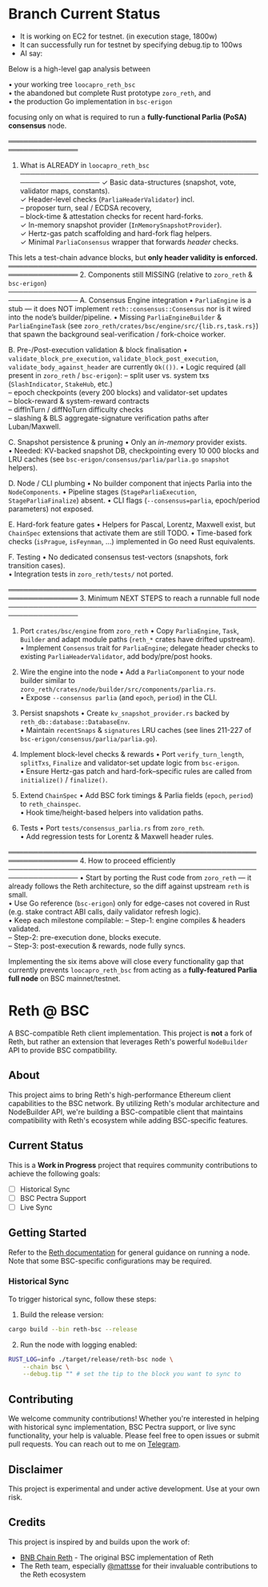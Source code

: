 # Branch Current Status
- It is working on EC2 for testnet. (in execution stage, 1800w)
- It can successfully run for testnet by specifying debug.tip to 100ws
- AI say:

Below is a high-level gap analysis between

• your working tree `loocapro_reth_bsc`  
• the abandoned but complete Rust prototype `zoro_reth`, and  
• the production Go implementation in `bsc-erigon`

focusing only on what is required to run a **fully-functional Parlia (PoSA) consensus** node.

════════════════════════════════════════════════════════════════
1. What is ALREADY in `loocapro_reth_bsc`
────────────────────────────────────────────────────────────────
✓ Basic data-structures (snapshot, vote, validator maps, constants).  
✓ Header-level checks (`ParliaHeaderValidator`) incl.  
  – proposer turn, seal / ECDSA recovery,  
  – block-time & attestation checks for recent hard-forks.  
✓ In-memory snapshot provider (`InMemorySnapshotProvider`).  
✓ Hertz-gas patch scaffolding and hard-fork flag helpers.  
✓ Minimal `ParliaConsensus` wrapper that forwards *header* checks.

This lets a test-chain advance blocks, but **only header validity is enforced.**
════════════════════════════════════════════════════════════════
2. Components still MISSING (relative to `zoro_reth` & `bsc-erigon`)
────────────────────────────────────────────────────────────────
A. Consensus Engine integration
   • `ParliaEngine` is a stub — it does NOT implement `reth::consensus::Consensus`
     nor is it wired into the node’s builder/pipeline.
   • Missing `ParliaEngineBuilder` & `ParliaEngineTask` (see
     `zoro_reth/crates/bsc/engine/src/{lib.rs,task.rs}`) that spawn the
     background seal-verification / fork-choice worker.

B. Pre-/Post-execution validation & block finalisation
   • `validate_block_pre_execution`, `validate_block_post_execution`,
     `validate_body_against_header` are currently `Ok(())`.
   • Logic required (all present in `zoro_reth` / `bsc-erigon`):
     – split user vs. system txs (`SlashIndicator`, `StakeHub`, etc.)  
     – epoch checkpoints (every 200 blocks) and validator-set updates  
     – block-reward & system-reward contracts  
     – diffInTurn / diffNoTurn difficulty checks  
     – slashing & BLS aggregate-signature verification paths after Luban/Maxwell.

C. Snapshot persistence & pruning
   • Only an *in-memory* provider exists.  
   • Needed: KV-backed snapshot DB, checkpointing every 10 000 blocks and
     LRU caches (see `bsc-erigon/consensus/parlia/parlia.go` `snapshot` helpers).

D. Node / CLI plumbing
   • No builder component that injects Parlia into the `NodeComponents`.
   • Pipeline stages (`StageParliaExecution`, `StageParliaFinalize`) absent.
   • CLI flags (`--consensus=parlia`, epoch/period parameters) not exposed.

E. Hard-fork feature gates
   • Helpers for Pascal, Lorentz, Maxwell exist, but
     `ChainSpec` extensions that activate them are still TODO.
   • Time-based fork checks (`isPrague`, `isFeynman`, …) implemented in Go
     need Rust equivalents.

F. Testing
   • No dedicated consensus test-vectors (snapshots, fork transition cases).  
   • Integration tests in `zoro_reth/tests/` not ported.

════════════════════════════════════════════════════════════════
3. Minimum NEXT STEPS to reach a runnable full node
────────────────────────────────────────────────────────────────
1. Port `crates/bsc/engine` from `zoro_reth`
   • Copy `ParliaEngine`, `Task`, `Builder` and adapt module paths
     (`reth_*` crates have drifted upstream).  
   • Implement `Consensus` trait for `ParliaEngine`; delegate header checks
     to existing `ParliaHeaderValidator`, add body/pre/post hooks.

2. Wire the engine into the node
   • Add a `ParliaComponent` to your node builder similar to
     `zoro_reth/crates/node/builder/src/components/parlia.rs`.  
   • Expose `--consensus parlia` (and `epoch`, `period`) in the CLI.

3. Persist snapshots
   • Create `kv_snapshot_provider.rs` backed by `reth_db::database::DatabaseEnv`.  
   • Maintain `recentSnaps` & `signatures` LRU caches (see lines 211-227 of
     `bsc-erigon/consensus/parlia/parlia.go`).

4. Implement block-level checks & rewards
   • Port `verify_turn_length`, `splitTxs`, `Finalize` and validator-set update
     logic from `bsc-erigon`.  
   • Ensure Hertz-gas patch and hard-fork–specific rules are called from
     `initialize()` / `finalize()`.

5. Extend `ChainSpec`
   • Add BSC fork timings & Parlia fields (`epoch`, `period`) to `reth_chainspec`.  
   • Hook time/height-based helpers into validation paths.

6. Tests
   • Port `tests/consensus_parlia.rs` from `zoro_reth`.  
   • Add regression tests for Lorentz & Maxwell header rules.

════════════════════════════════════════════════════════════════
4. How to proceed efficiently
────────────────────────────────────────────────────────────────
• Start by porting the Rust code from `zoro_reth` — it already follows
  the Reth architecture, so the diff against upstream `reth` is small.  
• Use Go reference (`bsc-erigon`) only for edge-cases not covered in Rust
  (e.g. stake contract ABI calls, daily validator refresh logic).  
• Keep each milestone compilable:
  – Step-1: engine compiles & headers validated.  
  – Step-2: pre-execution done, blocks execute.  
  – Step-3: post-execution & rewards, node fully syncs.

Implementing the six items above will close every functionality gap that
currently prevents `loocapro_reth_bsc` from acting as a **fully-featured
Parlia full node** on BSC mainnet/testnet.


# Reth @ BSC

A BSC-compatible Reth client implementation. This project is **not** a fork of Reth, but rather an extension that leverages Reth's powerful `NodeBuilder` API to provide BSC compatibility.

## About

This project aims to bring Reth's high-performance Ethereum client capabilities to the BSC network. By utilizing Reth's modular architecture and NodeBuilder API, we're building a BSC-compatible client that maintains compatibility with Reth's ecosystem while adding BSC-specific features.

## Current Status

This is a **Work in Progress** project that requires community contributions to achieve the following goals:

- [ ] Historical Sync
- [ ] BSC Pectra Support
- [ ] Live Sync

## Getting Started

Refer to the [Reth documentation](https://reth.rs/) for general guidance on running a node. Note that some BSC-specific configurations may be required.

### Historical Sync

To trigger historical sync, follow these steps:

1. Build the release version:

```bash
cargo build --bin reth-bsc --release
```

2. Run the node with logging enabled:

```bash
RUST_LOG=info ./target/release/reth-bsc node \
    --chain bsc \
    --debug.tip "" # set the tip to the block you want to sync to
```

## Contributing

We welcome community contributions! Whether you're interested in helping with historical sync implementation, BSC Pectra support, or live sync functionality, your help is valuable. Please feel free to open issues or submit pull requests. You can reach out to me on [Telegram](https://t.me/loocapro).

## Disclaimer

This project is experimental and under active development. Use at your own risk.

## Credits

This project is inspired by and builds upon the work of:

- [BNB Chain Reth](https://github.com/bnb-chain/reth) - The original BSC implementation of Reth
- The Reth team, especially [@mattsse](https://github.com/mattsse) for their invaluable contributions to the Reth ecosystem
